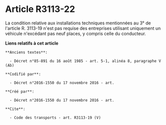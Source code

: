 # Article R3113-22

La condition relative aux installations techniques mentionnées au 3° de l'article R. 3113-19 n'est pas requise des
entreprises utilisant uniquement un véhicule n'excédant pas neuf places, y compris celle du conducteur.

**Liens relatifs à cet article**

	**Anciens textes**:

	  - Décret n°85-891 du 16 août 1985 - art. 5-1, alinéa 8, paragraphe V  (Ab)

	**Codifié par**:

	  - Décret n°2016-1550 du 17 novembre 2016 - art.

	**Créé par**:

	  - Décret n°2016-1550 du 17 novembre 2016 - art.

	**Cite**:

	  - Code des transports - art. R3113-19 (V)
